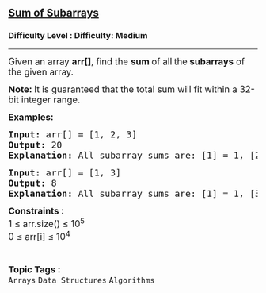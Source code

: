 <h2><a href="https://www.geeksforgeeks.org/problems/sum-of-subarrays2229/1?_gl=1*v0vs6r*_up*MQ..*_gs*MQ..&gbraid=0AAAAAC9yBkDLcsjLW_F5iqhaF8zWO477o">Sum of Subarrays</a></h2><h3>Difficulty Level : Difficulty: Medium</h3><hr><div class="problems_problem_content__Xm_eO"><p><span style="font-size: 18px;">Given an array <strong>arr[]</strong>, find the <strong data-start="212" data-end="236">sum </strong>of all<strong data-start="212" data-end="236"> </strong>the<strong data-start="212" data-end="236"> subarrays</strong> of the given array.</span></p>
<p><span style="font-size: 18px;"><strong>Note: </strong>It is guaranteed that the total sum will fit within a 32-bit integer range.</span></p>
<p><span style="font-size: 18px;"><strong>Examples:</strong></span></p>
<pre><span style="font-size: 18px;"><strong>Input: </strong>arr[] = [1, 2, 3] <br><strong>Output: </strong>20
<strong>Explanation: </strong>All subarray sums are: </span><span style="font-size: 18px;">[1] = 1, [2] = 2, [3] = 3, [1, 2] = 3, [2, 3] = 5, [1, 2, 3] = 6. Thus total sum is 1 + 2 + 3 + 3 + 5 + 6 = 20.</span></pre>
<pre><span style="font-size: 18px;"><strong>Input: </strong>arr[] = [1, 3]
<strong>Output: </strong>8<br></span><span style="font-size: 18px;"><strong>Explanation: </strong>All subarray sums are: [1] = 1, [3] = 3, [1, 3] = 4. Thus total sum is 1 + 3 + 4 = 8.</span></pre>
<p><span style="font-size: 18px;"><strong>Constraints :</strong><br>1 ≤ arr.size() ≤ 10<sup>5</sup><br>0 ≤ arr[i] ≤ 10<sup>4</sup></span></p></div><br><p><span style=font-size:18px><strong>Topic Tags : </strong><br><code>Arrays</code>&nbsp;<code>Data Structures</code>&nbsp;<code>Algorithms</code>&nbsp;